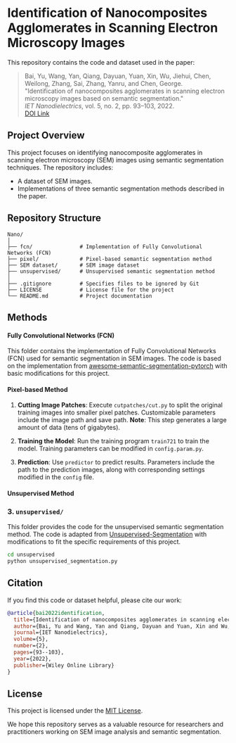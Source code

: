 # Identification of Nanocomposites Agglomerates in Scanning Electron Microscopy Images

This repository contains the code and dataset used in the paper:

> Bai, Yu, Wang, Yan, Qiang, Dayuan, Yuan, Xin, Wu, Jiehui, Chen, Weilong, Zhang, Sai, Zhang, Yanru, and Chen, George.  
> "Identification of nanocomposites agglomerates in scanning electron microscopy images based on semantic segmentation."  
> *IET Nanodielectrics*, vol. 5, no. 2, pp. 93–103, 2022.  
> [DOI Link](https://doi.org/10.1049/nde2.12034) <!-- Replace with actual DOI if available -->

## Project Overview

This project focuses on identifying nanocomposite agglomerates in scanning electron microscopy (SEM) images using semantic segmentation techniques. The repository includes:

- A dataset of SEM images.
- Implementations of three semantic segmentation methods described in the paper.

## Repository Structure

```
Nano/
│
├── fcn/               # Implementation of Fully Convolutional Networks (FCN)
├── pixel/             # Pixel-based semantic segmentation method
├── SEM dataset/       # SEM image dataset
├── unsupervised/      # Unsupervised semantic segmentation method
│
├── .gitignore         # Specifies files to be ignored by Git
├── LICENSE            # License file for the project
└── README.md          # Project documentation
```

## Methods

#### Fully Convolutional Networks (FCN)
This folder contains the implementation of Fully Convolutional Networks (FCN) used for semantic segmentation in SEM images. The code is based on the implementation from [awesome-semantic-segmentation-pytorch](https://github.com/Tramac/awesome-semantic-segmentation-pytorch) with basic modifications for this project.

#### Pixel-based Method
[//]: # (#### Execution Steps for `pixel/`)
1. **Cutting Image Patches**:
   Execute `cutpatches/cut.py` to split the original training images into smaller pixel patches. Customizable parameters include the image path and save path. **Note**: This step generates a large amount of data (tens of gigabytes).

2. **Training the Model**:
   Run the training program `train721` to train the model. Training parameters can be modified in `config.param.py`.

3. **Prediction**:
   Use `predictor` to predict results. Parameters include the path to the prediction images, along with corresponding settings modified in the `config` file.

#### Unsupervised Method
### 3. `unsupervised/`
This folder provides the code for the unsupervised semantic segmentation method. The code is adapted from [Unsupervised-Segmentation](https://github.com/Yonv1943/Unsupervised-Segmentation/tree/master) with modifications to fit the specific requirements of this project.
```bash
cd unsupervised
python unsupervised_segmentation.py
```

[//]: # ()
[//]: # (### Results)

[//]: # (The output for each method will be saved in their respective directories. Evaluation metrics and visualized segmentations are provided.)

## Citation

If you find this code or dataset helpful, please cite our work:
```bibtex
@article{bai2022identification,
  title={Identification of nanocomposites agglomerates in scanning electron microscopy images based on semantic segmentation},
  author={Bai, Yu and Wang, Yan and Qiang, Dayuan and Yuan, Xin and Wu, Jiehui and Chen, Weilong and Zhang, Sai and Zhang, Yanru and Chen, George},
  journal={IET Nanodielectrics},
  volume={5},
  number={2},
  pages={93--103},
  year={2022},
  publisher={Wiley Online Library}
}
```

## License

This project is licensed under the [MIT License](LICENSE).

[//]: # (## Contact)

[//]: # ()
[//]: # (For questions or issues, please contact [Your Email or GitHub Issues Page].)

[//]: # ()
[//]: # (---)

We hope this repository serves as a valuable resource for researchers and practitioners working on SEM image analysis and semantic segmentation.
